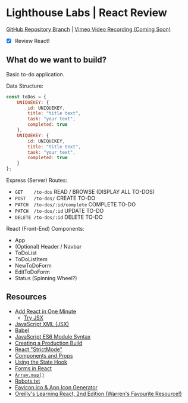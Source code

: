 # Lighthouse Labs | React Review

[GitHub Repository Branch](https://github.com/WarrenUhrich/lighthouse-labs-react-review/tree/2022.11.07-web-ft-east-19sept2022) | [Vimeo Video Recording (Coming Soon)](#coming-soon)

* [X] Review React!

## What do we want to build?

Basic to-do application.

Data Structure:

```JavaScript
const toDos = {
    UNIQUEKEY: {
        id: UNIQUEKEY,
        title: "title text",
        task: "your text",
        completed: true
    },
    UNIQUEKEY: {
        id: UNIQUEKEY,
        title: "title text",
        task: "your text",
        completed: true
    }
};
```

Express (Server) Routes:

* `GET    /to-dos`               READ / BROWSE (DISPLAY ALL TO-DOS)
* `POST   /to-dos/`              CREATE TO-DO
* `PATCH  /to-dos/:id/complete`  COMPLETE TO-DO
* `PATCH  /to-dos/:id`           UPDATE TO-DO
* `DELETE /to-dos/:id`           DELETE TO-DO

React (Front-End) Components:

* App
* (Optional) Header / Navbar
* ToDoList
* ToDoListItem
* NewToDoForm
* EditToDoForm
* Status (Spinning Wheel?)

## Resources

* [Add React in One Minute](https://reactjs.org/docs/add-react-to-a-website.html#add-react-in-one-minute)
  * [Try JSX](https://reactjs.org/docs/add-react-to-a-website.html#optional-try-react-with-jsx)
* [JavaScript XML (JSX)](https://reactjs.org/docs/introducing-jsx.html)
* [Babel](https://babeljs.io/)
* [JavaScript ES6 Module Syntax](https://developer.mozilla.org/en-US/docs/Web/JavaScript/Guide/Modules)
* [Creating a Production Build](https://create-react-app.dev/docs/production-build)
* [React "StrictMode"](https://reactjs.org/docs/strict-mode.html)
* [Components and Props](https://reactjs.org/docs/components-and-props.html)
* [Using the State Hook](https://reactjs.org/docs/hooks-state.html)
* [Forms in React](https://reactjs.org/docs/forms.html)
* [`Array.map()`](https://developer.mozilla.org/en-US/docs/Web/JavaScript/Reference/Global_Objects/Array/map)
* [Robots.txt](https://www.robotstxt.org/robotstxt.html)
* [Favicon.ico & App Icon Generator](https://www.favicon-generator.org/)
* [Oreilly's Learning React, 2nd Edition (Warren's Favourite Resource!)](https://www.oreilly.com/library/view/learning-react-2nd/9781492051718/)
